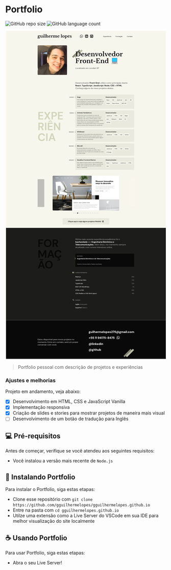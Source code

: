 # Portfolio

![GitHub repo size](https://img.shields.io/github/repo-size/gguilhermelopes/gguilhermelopes.github.io?style=for-the-badge)
![GitHub language count](https://img.shields.io/github/languages/count/gguilhermelopes/gguilhermelopes.github.io?style=for-the-badge)

<p align="center">
<img src="./portfolio.png" alt="preview img">
</p>

> Portfolio pessoal com descrição de projetos e experiências

### Ajustes e melhorias

Projeto em andamento, veja abaixo:

- [x] Desenvolvimento em HTML, CSS e JavaScript Vanilla
- [x] Implementação responsiva
- [x] Criação de slides e stories para mostrar projetos de maneira mais visual
- [ ] Desenvolvimento de um botão de tradução para Inglês

## 💻 Pré-requisitos

Antes de começar, verifique se você atendeu aos seguintes requisitos:

* Você instalou a versão mais recente de `Node.js`

## 🚀 Instalando Portfolio

Para instalar o Portfolio, siga estas etapas:

* Clone esse repositório com `git clone https://github.com/gguilhermelopes/gguilhermelopes.github.io`
* Entre na pasta com `cd gguilhermelopes.github.io`
* Utilze uma extensão como a Live Server do VSCode em sua IDE para melhor visualização do site localmente


## ☕ Usando Portfolio

Para usar Portfolio, siga estas etapas:

* Abra o seu Live Server!
